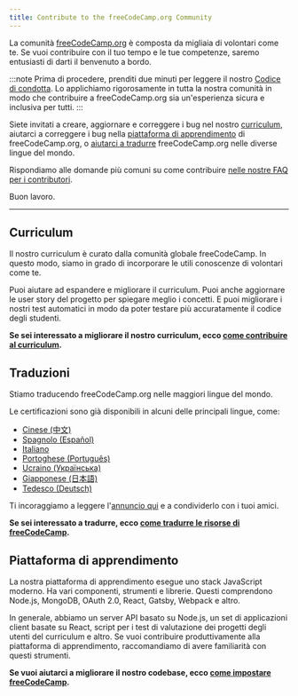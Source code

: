 ```yaml
---
title: Contribute to the freeCodeCamp.org Community
---
```


La comunità [freeCodeCamp.org](https://freecodecamp.org) è composta da migliaia di volontari come te. Se vuoi contribuire con il tuo tempo e le tue competenze, saremo entusiasti di darti il benvenuto a bordo.

:::note
Prima di procedere, prenditi due minuti per leggere il nostro [Codice di condotta](https://www.freecodecamp.org/code-of-conduct). Lo applichiamo rigorosamente in tutta la nostra comunità in modo che contribuire a freeCodeCamp.org sia un'esperienza sicura e inclusiva per tutti.
:::

Siete invitati a creare, aggiornare e correggere i bug nel nostro [curriculum](#curriculum), aiutarci a correggere i bug nella [piattaforma di apprendimento](#piattaforma-di-apprendimento) di freeCodeCamp.org, o [aiutarci a tradurre](#traduzioni) freeCodeCamp.org nelle diverse lingue del mondo.

Rispondiamo alle domande più comuni su come contribuire [nelle nostre FAQ per i contributori](FAQ).

Buon lavoro.

---

## Curriculum

Il nostro curriculum è curato dalla comunità globale freeCodeCamp. In questo modo, siamo in grado di incorporare le utili conoscenze di volontari come te.

Puoi aiutare ad espandere e migliorare il curriculum. Puoi anche aggiornare le user story del progetto per spiegare meglio i concetti. E puoi migliorare i nostri test automatici in modo da poter testare più accuratamente il codice degli studenti.

**Se sei interessato a migliorare il nostro curriculum, ecco [come contribuire al curriculum](how-to-work-on-coding-challenges).**

## Traduzioni

Stiamo traducendo freeCodeCamp.org nelle maggiori lingue del mondo.

Le certificazioni sono già disponibili in alcuni delle principali lingue, come:

- [Cinese (中文)](https://www.freecodecamp.org/chinese/learn)
- [Spagnolo (Español)](https://www.freecodecamp.org/espanol/learn)
- [Italiano](https://www.freecodecamp.org/italian/learn)
- [Portoghese (Português)](https://www.freecodecamp.org/portuguese/learn)
- [Ucraino (Українська)](https://www.freecodecamp.org/ukrainian/learn)
- [Giapponese (日本語)](https://www.freecodecamp.org/japanese/learn)
- [Tedesco (Deutsch)](https://www.freecodecamp.org/german/learn)

Ti incoraggiamo a leggere l'[annuncio qui](https://www.freecodecamp.org/italian/news/come-aiutare-a-tradurre-freecodecamp-nella-tua-lingua/) e a condividerlo con i tuoi amici.

**Se sei interessato a tradurre, ecco [come tradurre le risorse di freeCodeCamp](how-to-translate-files).**

## Piattaforma di apprendimento

La nostra piattaforma di apprendimento esegue uno stack JavaScript moderno. Ha vari componenti, strumenti e librerie. Questi comprendono Node.js, MongoDB, OAuth 2.0, React, Gatsby, Webpack e altro.

In generale, abbiamo un server API basato su Node.js, un set di applicazioni client basate su React, script per i test di valutazione dei progetti degli utenti del curriculum e altro. Se vuoi contribuire produttivamente alla piattaforma di apprendimento, raccomandiamo di avere familiarità con questi strumenti.

**Se vuoi aiutarci a migliorare il nostro codebase, ecco [come impostare freeCodeCamp](how-to-setup-freecodecamp-locally).**
